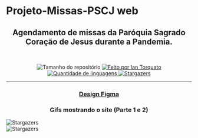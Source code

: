 <h1> Projeto-Missas-PSCJ web </h1>
<h2 align="center"> Agendamento de missas da Paróquia Sagrado Coração de Jesus durante a Pandemia. </h2>
<br/>
 
<p align="center">
  <img alt="Tamanho do repositório" src="https://img.shields.io/github/repo-size/IanTorquato/Projeto_PSCJ-Web">
  
  <a href="https://www.instagram.com/ian_1408/">
    <img alt="Feito por Ian Torquato" src="https://img.shields.io/badge/made%20by-Ian%20Torquato-%2304D361">
  </a>
  
  <a href="https://github.com/IanTorquato/Projeto_PSCJ-Web/search?l=typescript">
    <img alt="Quantidade de linguagens" src="https://img.shields.io/github/languages/count/IanTorquato/Projeto_PSCJ-Web">
  </a>
  
  <a href="https://github.com/IanTorquato/Projeto_PSCJ-Web/stargazers">
    <img alt="Stargazers" src="https://img.shields.io/github/stars/IanTorquato/Projeto_PSCJ-Web">
  </a>
</p>

---

<h3 align="center"> <a href="https://www.figma.com/file/mfEltQVbOUXwJQtViqHOWi/Web" target="_blank">Design Figma</a> </h3>

<p align="center">
 <h3 align="center">Gifs mostrando o site (Parte 1 e 2)</h3>
 <img alt="Stargazers" src="https://github.com/IanTorquato/Projeto_PSCJ-Web/blob/master/preview/Web_01.gif">
 <br/>
 <img alt="Stargazers" src="https://github.com/IanTorquato/Projeto_PSCJ-Web/blob/master/preview/Web_02.gif">
</p>
